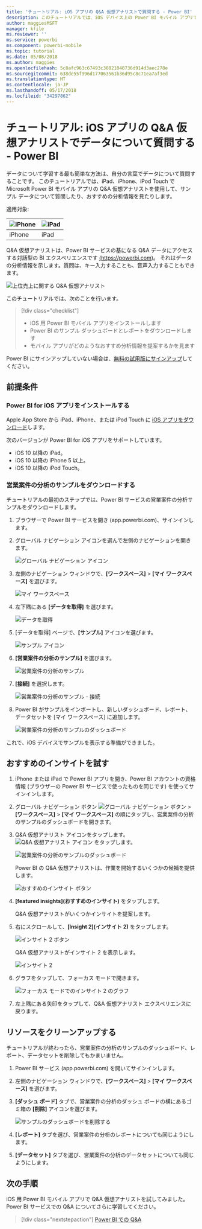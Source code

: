 ```yaml
---
title: 'チュートリアル: iOS アプリの Q&A 仮想アナリストで質問する - Power BI'
description: このチュートリアルでは、iOS デバイス上の Power BI モバイル アプリで Q&A 仮想アナリストを使用して、自分の言葉でサンプル データについて質問します。
author: maggiesMSFT
manager: kfile
ms.reviewer: ''
ms.service: powerbi
ms.component: powerbi-mobile
ms.topic: tutorial
ms.date: 05/08/2018
ms.author: maggies
ms.openlocfilehash: 5c8afc963c67493c30821048736d914d3aec278e
ms.sourcegitcommit: 638de55f996d177063561b36d95c8c71ea7af3ed
ms.translationtype: HT
ms.contentlocale: ja-JP
ms.lasthandoff: 05/17/2018
ms.locfileid: "34297862"
---
```

# <a name="tutorial-ask-questions-about-your-data-with-the-qa-virtual-analyst-in-ios-apps---power-bi"></a>チュートリアル: iOS アプリの Q&A 仮想アナリストでデータについて質問する - Power BI

データについて学習する最も簡単な方法は、自分の言葉でデータについて質問することです。 このチュートリアルでは、iPad、iPhone、iPod Touch で Microsoft Power BI モバイル アプリの Q&A 仮想アナリストを使用して、サンプル データについて質問したり、おすすめの分析情報を見たりします。 

適用対象:

| ![iPhone](media/tutorial-mobile-apps-ios-qna/iphone-logo-50-px.png) | ![iPad](media/tutorial-mobile-apps-ios-qna/ipad-logo-50-px.png) |
|:--- |:--- |
| iPhone |iPad |

Q&A 仮想アナリストは、Power BI サービスの基になる Q&A データにアクセスする対話型の BI エクスペリエンスです [(https://powerbi.com)](https://powerbi.com)。 それはデータの分析情報を示します。質問は、キー入力することも、音声入力することもできます。

![上位売上に関する Q&A 仮想アナリスト](media/tutorial-mobile-apps-ios-qna/power-bi-ios-q-n-a-top-sale-intro.png)

このチュートリアルでは、次のことを行います。

> [!div class="checklist"]
> * iOS 用 Power BI モバイル アプリをインストールします
> * Power BI のサンプル ダッシュボードとレポートをダウンロードします
> * モバイル アプリがどのようなおすすめ分析情報を提案するかを見ます

Power BI にサインアップしていない場合は、[無料の試用版にサインアップ](https://app.powerbi.com/signupredirect?pbi_source=web)してください。

## <a name="prerequisites"></a>前提条件

### <a name="install-the-power-bi-for-ios-app"></a>Power BI for iOS アプリをインストールする
Apple App Store から iPad、iPhone、または iPod Touch に [iOS アプリをダウンロード](http://go.microsoft.com/fwlink/?LinkId=522062 "iPhone アプリをダウンロード")します。

次のバージョンが Power BI for iOS アプリをサポートしています。
- iOS 10 以降の iPad。
- iOS 10 以降の iPhone 5 以上。 
- iOS 10 以降の iPod Touch。

### <a name="download-the-opportunity-analysis-sample"></a>営業案件の分析のサンプルをダウンロードする
チュートリアルの最初のステップでは、Power BI サービスの営業案件の分析サンプルをダウンロードします。

1. ブラウザーで Power BI サービスを開き (app.powerbi.com)、サインインします。

1. グローバル ナビゲーション アイコンを選んで左側のナビゲーションを開きます。

    ![グローバル ナビゲーション アイコン](media/tutorial-mobile-apps-ios-qna/power-bi-android-quickstart-global-nav-icon.png)

2. 左側のナビゲーション ウィンドウで、**[ワークスペース]** > **[マイ ワークスペース]** を選びます。

    ![マイ ワークスペース](media/tutorial-mobile-apps-ios-qna/power-bi-android-quickstart-my-workspace.png)

3. 左下隅にある **[データを取得]** を選びます。
   
    ![データを取得](media/tutorial-mobile-apps-ios-qna/power-bi-get-data.png)

3. [データを取得] ページで、**[サンプル]** アイコンを選びます。
   
   ![サンプル アイコン](media/tutorial-mobile-apps-ios-qna/power-bi-samples-icon.png)

4. **[営業案件の分析のサンプル]** を選びます。
 
    ![営業案件の分析のサンプル](media/tutorial-mobile-apps-ios-qna/power-bi-oa.png)
 
8. **[接続]** を選択します。  
  
   ![営業案件の分析のサンプル - 接続](media/tutorial-mobile-apps-ios-qna/opportunity-connect.png)
   
5. Power BI がサンプルをインポートし、新しいダッシュボード、レポート、データセットを [マイ ワークスペース] に追加します。
   
   ![営業案件の分析のサンプルのダッシュボード](media/tutorial-mobile-apps-ios-qna/power-bi-service-opportunity-sample.png)

これで、iOS デバイスでサンプルを表示する準備ができました。

## <a name="try-featured-insights"></a>おすすめのインサイトを試す
1. iPhone または iPad で Power BI アプリを開き、Power BI アカウントの資格情報 (ブラウザーの Power BI サービスで使ったものを同じです) を使ってサインインします。

1.  グローバル ナビゲーション ボタン ![グローバル ナビゲーション ボタン](media/mobile-ipad-app-get-started/power-bi-iphone-global-nav-button.png) > **[ワークスペース]** > **[マイ ワークスペース]** の順にタップし、営業案件の分析のサンプルのダッシュボードを開きます。

2. Q&A 仮想アナリスト アイコンをタップします。 ![Q&A 仮想アナリスト アイコン](media/tutorial-mobile-apps-ios-qna/power-bi-ios-q-n-a-icon.png) をタップします。

     ![営業案件の分析のサンプルのダッシュボード](media/tutorial-mobile-apps-ios-qna/power-bi-ios-qna-opportunity-analysis.png)

     Power BI の Q&A 仮想アナリストは、作業を開始するいくつかの候補を提供します。

     ![おすすめのインサイト ボタン](media/tutorial-mobile-apps-ios-qna/power-bi-ios-qna-suggest-insights.png)
3. **[featured insights]\(おすすめのインサイト\)** をタップします。

     Q&A 仮想アナリストがいくつかインサイトを提案します。
4. 右にスクロールして、**[Insight 2]\(インサイト 2\)** をタップします。

    ![インサイト 2 ボタン](media/tutorial-mobile-apps-ios-qna/power-bi-ios-qna-suggest-insight-2.png)

     Q&A 仮想アナリストがインサイト 2 を表示します。

    ![インサイト 2](media/tutorial-mobile-apps-ios-qna/power-bi-ios-qna-show-insight-2.png)
5. グラフをタップして、フォーカス モードで開きます。

    ![フォーカス モードでのインサイト 2 のグラフ](media/tutorial-mobile-apps-ios-qna/power-bi-ios-qna-open-insight-2.png)
6. 左上隅にある矢印をタップして、Q&A 仮想アナリスト エクスペリエンスに戻ります。

## <a name="clean-up-resources"></a>リソースをクリーンアップする

チュートリアルが終わったら、営業案件の分析のサンプルのダッシュボード、レポート、データセットを削除してもかまいません。

1. Power BI サービス (app.powerbi.com) を開いてサインインします。

2. 左側のナビゲーション ウィンドウで、**[ワークスペース]** > **[マイ ワークスペース]** を選びます。

3. **[ダッシュ ボード]** タブで、営業案件の分析のダッシュ ボードの横にあるゴミ箱の **[削除]** アイコンを選びます。

    ![サンプルのダッシュボードを削除する](media/tutorial-mobile-apps-ios-qna/power-bi-service-delete-opportunity-sample.png)

4. **[レポート]** タブを選び、営業案件の分析のレポートについても同じようにします。

5. **[データセット]** タブを選び、営業案件の分析のデータセットについても同じようにします。


## <a name="next-steps"></a>次の手順

iOS 用 Power BI モバイル アプリで Q&A 仮想アナリストを試してみました。 Power BI サービスでの Q&A についてさらに学習してください。
> [!div class="nextstepaction"]
> [Power BI での Q&A](/.power-bi-q-and-a.md)

